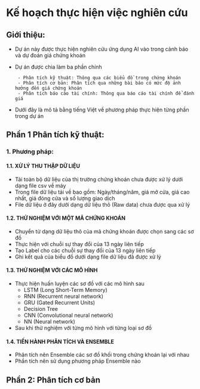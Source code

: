 
# Kế hoạch thực hiện việc nghiên cứu 

## Giới thiệu:
 - Dự án này được thực hiện nghiên cứu ứng dụng AI vào trong cảnh báo và dự đoán giá chứng khoán
 - Dự án được chia làm ba phần chính
 
        - Phân tích kỹ thuật: Thông qua các biểu đồ trong chứng khoán
        - Phân tích cơ bản: Phân tích qua những bài báo có mức độ ảnh hưởng đến giá chứng khoán
        - Phân tích báo cáo tài chính: Thông qua báo cáo tài chính để đánh giá
        
 - Dưới đây là mô tả bằng tiếng Việt về phương pháp thực hiện từng phần trong dự án

## Phần 1 Phân tích kỹ thuật:

### 1. Phương pháp:

#### 1.1. XỬ LÝ THU THẬP DỮ LIỆU

- Tải toàn bộ dữ liệu của thị trường chứng khoán chưa được xử lý dưới dạng file csv về máy
- Trong file dữ liệu tải về bao gồm: Ngày/tháng/năm, giá mở cửa, giá cao nhất, giá đóng cửa và số lượng giao dịch
- File dữ liệu ở đây dưới dạng dữ liệu thô (Raw data) chưa được qua xử lý

#### 1.2. THỬ NGHIỆM VỚI MỘT MÃ CHỨNG KHOÁN

- Chuyển từ dạng dữ liệu thô của mã chứng khoán được chọn sang các sơ đồ
- Thực hiện với chuỗi sự thay đổi của 13 ngày liên tiếp
- Tạo Label cho các chuỗi sự thay đổi của 13 ngày liên tiếp
- Ghi kết quả của biểu đồ dưới dạng file dữ liệu đã được xử lý

#### 1.3. THỬ NGHIỆM VỚI CÁC MÔ HÌNH

- Thực hiện huấn luyện các sơ đồ với các mô hình sau
    - LSTM (Long Short-Term Memory)
    - RNN (Recurrent neural network)
    - GRU (Gated Recurrent Units)
    - Decision Tree
    - CNN (Convolutional neural network)
    - NN (Neural network)
- Sau khi thử nghiệm với từng mô hình với từng loại sơ đồ 

#### 1.4. TIẾN HÀNH PHÂN TÍCH VÀ ENSEMBLE

- Phân tích nên Ensemble các sơ đồ khối trong chứng khoán lại với nhau
- Phần tích nên sử dụng phương pháp Ensemble nào

## Phần 2: Phân tích cơ bản


```python

```


```python

```


```python

```


```python

```
